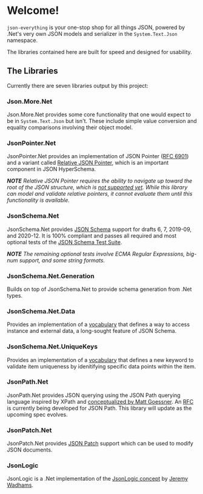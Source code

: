 # Welcome!

`json-everything` is your one-stop shop for all things JSON, powered by .Net's very own JSON models and serializer in the `System.Text.Json` namespace.

The libraries contained here are built for speed and designed for usability.

## The Libraries

Currently there are seven libraries output by this project:

### Json.More<nsp>.Net

Json.More<nsp>.Net provides some core functionality that one would expect to be in `System.Text.Json` but isn't.  These include simple value conversion and equality comparisons involving their object model.

### JsonPointer<nsp>.Net

JsonPointer.Net provides an implementation of JSON Pointer ([RFC 6901](https://tools.ietf.org/html/rfc6901)) and a variant called [Relative JSON Pointer](), which is an important component in JSON HyperSchema.

***NOTE** Relative JSON Pointer requires the ability to navigate up toward the root of the JSON structure, which is [not supported yet](https://github.com/dotnet/runtime/issues/40452).  While this library can model and validate relative pointers, it cannot evaluate them until this functionality is available.*

### JsonSchema<nsp>.Net

JsonSchema<nsp>.Net provides [JSON Schema](https://json-schema.org) support for drafts 6, 7, 2019-09, and 2020-12.  It is 100% compliant and passes all required and most optional tests of the [JSON Schema Test Suite](https://github.com/json-schema-org/JSON-Schema-Test-Suite).

***NOTE** The remaining optional tests involve ECMA Regular Expressions, big-num support, and some string formats.*

### JsonSchema.Net.Generation

Builds on top of JsonSchema<nsp>.Net to provide schema generation from .Net types.

### JsonSchema.Net.Data

Provides an implementation of a [vocabulary](usage/vocabs-data.md) that defines a way to access instance and external data, a long-sought feature of JSON Schema.

### JsonSchema.Net.UniqueKeys

Provides an implementation of a [vocabulary](usage/vocabs-unique-keys.md) that defines a new keyword to validate item uniqueness by idenitifying specific data points within the item.

### JsonPath<nsp>.Net

JsonPath<nsp>.Net provides JSON querying using the JSON Path querying language inspired by XPath and [conceptualized by Matt Goessner](https://goessner.net/articles/JsonPath/).  An [RFC](https://github.com/jsonpath-standard/internet-draft) is currently being developed for JSON Path.  This library will update as the upcoming spec evolves.

### JsonPatch<nsp>.Net

JsonPatch<nsp>.Net provides [JSON Patch](https://tools.ietf.org/html/rfc6902) support which can be used to modify JSON documents.

### JsonLogic

JsonLogic is a .Net implementation of the [JsonLogic concept](https://jsonlogic.com) by [Jeremy Wadhams](https://github.com/jwadhams).